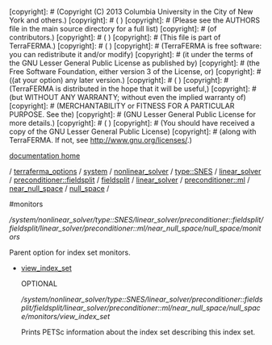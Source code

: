 [copyright]: # (Copyright (C) 2013 Columbia University in the City of New York and others.)
[copyright]: # ( )
[copyright]: # (Please see the AUTHORS file in the main source directory for a full list)
[copyright]: # (of contributors.)
[copyright]: # ( )
[copyright]: # (This file is part of TerraFERMA.)
[copyright]: # ( )
[copyright]: # (TerraFERMA is free software: you can redistribute it and/or modify)
[copyright]: # (it under the terms of the GNU Lesser General Public License as published by)
[copyright]: # (the Free Software Foundation, either version 3 of the License, or)
[copyright]: # ((at your option) any later version.)
[copyright]: # ( )
[copyright]: # (TerraFERMA is distributed in the hope that it will be useful,)
[copyright]: # (but WITHOUT ANY WARRANTY; without even the implied warranty of)
[copyright]: # (MERCHANTABILITY or FITNESS FOR A PARTICULAR PURPOSE. See the)
[copyright]: # (GNU Lesser General Public License for more details.)
[copyright]: # ( )
[copyright]: # (You should have received a copy of the GNU Lesser General Public License)
[copyright]: # (along with TerraFERMA. If not, see <http://www.gnu.org/licenses/>.)

[documentation home](Documentation)

/ [terraferma_options](../../../../../../../../../../../terraferma_options) / [system](../../../../../../../../../../system) / [nonlinear_solver](../../../../../../../../../nonlinear_solver) / [type::SNES](../../../../../../../../type__SNES) / [linear_solver](../../../../../../../linear_solver) / [preconditioner::fieldsplit](../../../../../../preconditioner__fieldsplit) / [fieldsplit](../../../../../fieldsplit) / [linear_solver](../../../../linear_solver) / [preconditioner::ml](../../../preconditioner__ml) / [near_null_space](../../near_null_space) / [null_space](../null_space) /

#monitors

*/system/nonlinear_solver/type::SNES/linear_solver/preconditioner::fieldsplit/fieldsplit/linear_solver/preconditioner::ml/near_null_space/null_space/monitors*

Parent option for index set monitors.

* [view_index_set](monitors/view_index_set "child")

    OPTIONAL 

    */system/nonlinear_solver/type::SNES/linear_solver/preconditioner::fieldsplit/fieldsplit/linear_solver/preconditioner::ml/near_null_space/null_space/monitors/view_index_set*

    Prints PETSc information about the index set describing this index set.

[autogenerated]: # (This file was automatically generated from the schema file:/home/cwilson/repos/github/TerraFERMA/TerraFERMA/buckettools/schemas/solvers.rng.)

